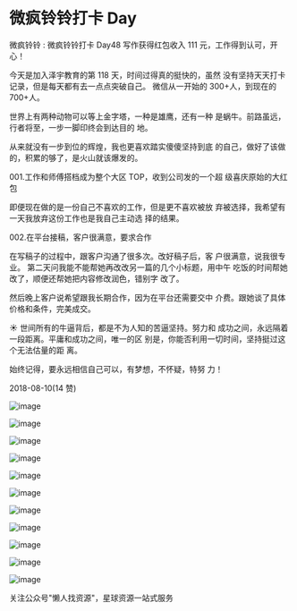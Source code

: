 # 微疯铃铃打卡 Day

微疯铃铃 : 微疯铃铃打卡 Day48 写作获得红包收入 111 元，工作得到认可，开心！

今天是加入泽宇教育的第 118 天，时间过得真的挺快的，虽然 没有坚持天天打卡记录，但是每天都有去一点点突破自己。 微信从一开始的 300+人，到现在的 700+人。

世界上有两种动物可以等上金字塔，一种是雄鹰，还有一种 是蜗牛。前路虽远，行者将至，一步一脚印终会到达目的 地。

从来就没有一步到位的辉煌，我也更喜欢踏实傻傻坚持到底 的自己，做好了该做的，积累的够了，是火山就该爆发的。

001.工作和师傅搭档成为整个大区 TOP，收到公司发的一个超 级喜庆原始的大红包

即便现在做的是一份自己不喜欢的工作，但是更不喜欢被放 弃被选择，我希望有一天我放弃这份工作也是我自己主动选 择的结果。

002.在平台接稿，客户很满意，要求合作

在写稿子的过程中，跟客户沟通了很多次。改好稿子后，客 户很满意，说我很专业。 第二天问我能不能帮她再改改另一篇的几个小标题，用中午 吃饭的时间帮她改了，顺便还帮她把内容修改润色，错别字 改了。

然后晚上客户说希望跟我长期合作，因为在平台还需要交中 介费。跟她谈了具体价格和条件，完美成交。

☀ 世间所有的牛逼背后，都是不为人知的苦逼坚持。努力和 成功之间，永远隔着一段距离。平庸和成功之间，唯一的区 别是，你能否利用一切时间，坚持挺过这个无法估量的距 离。

始终记得，要永远相信自己可以，有梦想，不怀疑，特努 力！

2018-08-10(14 赞)

![image](img/Image_626.png)

![image](img/Image_627.png)

![image](img/Image_628.png)

![image](img/Image_629.png)

![image](img/Image_630.png)

![image](img/Image_631.png)

![image](img/Image_632.png)

![image](img/Image_633.png)

![image](img/Image_634.png)

![image](img/Image_635.png)

![image](img/Image_636.png)

关注公众号"懒人找资源"，星球资源一站式服务